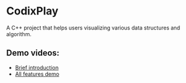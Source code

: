 # CodixPlay

A C++ project that helps users visualizing various data structures and algorithm.

## Demo videos:

- [Brief introduction](https://youtu.be/zi2Q_hdBntw)
- [All features demo](https://youtu.be/IxrYN5Vv2SI)
